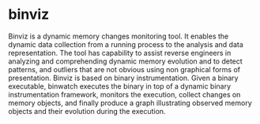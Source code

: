 # binviz
Binviz is a dynamic memory changes monitoring tool. 
It enables the dynamic data collection from a running process to the analysis and data representation. 
The tool has capability to assist reverse engineers in analyzing and comprehending dynamic memory evolution and to detect patterns, and outliers that are not obvious using non graphical forms of presentation. 
Binviz is based on binary instrumentation. 
Given a binary executable, binwatch executes the binary in top of a dynamic binary instrumentation framework, monitors the execution, collect changes on memory objects, and finally produce a graph illustrating observed memory objects and their evolution during the execution.


